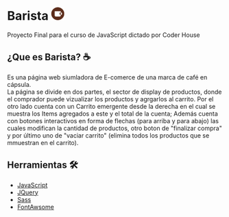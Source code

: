  # Barista  <img src="https://github.com/Laraconverso/Barista/blob/main/img/logomorarron.png" width="30"/>
Proyecto Final para el curso de JavaScript dictado por Coder House 

 ## ¿Que es Barista? ☕️
Es una página web siumladora de E-comerce de una marca de café en cápsula.  
La página se divide en dos partes, el sector de display de productos, donde el comprador puede vizualizar los productos y agrgarlos al carrito.
Por el otro lado cuenta con un Carrito emergente desde la derecha en el cual se muestra los Items agregados a este y el total de la cuenta; Además cuenta con botones interactivos en forma de flechas (para arriba y para abajo) las cuales modifican la cantidad de productos, otro boton de "finalizar compra" y por último uno de "vaciar carrito" (elimina todos los productos que se mmuestran en el carrito).

## Herramientas 🛠

* [JavaScript](https://www.javascript.com/) 
* [JQuery](https://jquery.com) 
* [Sass](https://sass-lang.com/)
* [FontAwsome](https://fontawesome.com/) 